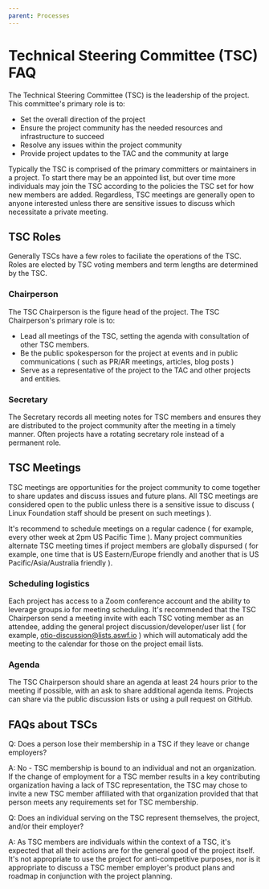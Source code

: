 ```yaml
---
parent: Processes
---
```


# Technical Steering Committee (TSC) FAQ

The Technical Steering Committee (TSC) is the leadership of the project. This committee's primary role is to:

- Set the overall direction of the project
- Ensure the project community has the needed resources and infrastructure to succeed
- Resolve any issues within the project community
- Provide project updates to the TAC and the community at large

Typically the TSC is comprised of the primary committers or maintainers in a project. To start there may be an appointed list, but over time more individuals may join the TSC according to the policies the TSC set for how new members are added. Regardless, TSC meetings are generally open to anyone interested unless there are sensitive issues to discuss which necessitate a private meeting.

## TSC Roles

Generally TSCs have a few roles to faciliate the operations of the TSC. Roles are elected by TSC voting members and term lengths are determined by the TSC.

### Chairperson

The TSC Chairperson is the figure head of the project. The TSC Chairperson's primary role is to:

- Lead all meetings of the TSC, setting the agenda with consultation of other TSC members.
- Be the public spokesperson for the project at events and in public communications ( such as PR/AR meetings, articles, blog posts )
- Serve as a representative of the project to the TAC and other projects and entities.

### Secretary

The Secretary records all meeting notes for TSC members and ensures they are distributed to the project community after the meeting in a timely manner. Often projects have a rotating secretary role instead of a permanent role.

## TSC Meetings

TSC meetings are opportunities for the project community to come together to share updates and discuss issues and future plans. All TSC meetings are considered open to the public unless there is a sensitive issue to discuss ( Linux Foundation staff should be present on such meetings ).

It's recommend to schedule meetings on a regular cadence ( for example, every other week at 2pm US Pacific Time ). Many project communities alternate TSC meeting times if project members are globally dispursed ( for example, one time that is US Eastern/Europe friendly and another that is US Pacific/Asia/Australia friendly ).

### Scheduling logistics

Each project has access to a Zoom conference account and the ability to leverage groups.io for meeting scheduling. It's recommended that the TSC Chairperson send a meeting invite with each TSC voting member as an attendee, adding the general project discussion/developer/user list ( for example, otio-discussion@lists.aswf.io ) which will automaticaly add the meeting to the calendar for those on the project email lists.

### Agenda

The TSC Chairperson should share an agenda at least 24 hours prior to the meeting if possible, with an ask to share additional agenda items. Projects can share via the public discussion lists or using a pull request on GitHub.

## FAQs about TSCs

Q: Does a person lose their membership in a TSC if they leave or change employers?

A: No - TSC membership is bound to an individual and not an organization. If the change of employment for a TSC member results in a key contributing organization having a lack of TSC representation, the TSC may chose to invite a new TSC member affiliated with that organization provided that that person meets any requirements set for TSC membership. 

Q: Does an individual serving on the TSC represent themselves, the project, and/or their employer?

A: As TSC members are individuals within the context of a TSC, it's expected that all their actions are for the general good of the project itself. It's not appropriate to use the project for anti-competitive purposes, nor is it appropriate to discuss a TSC member employer's product plans and roadmap in conjunction with the project planning.
